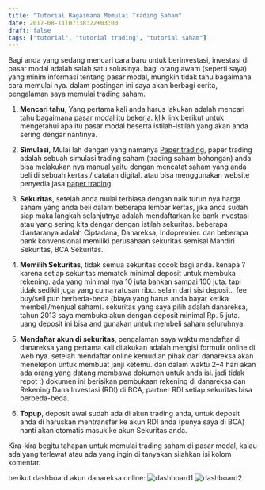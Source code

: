 ```yaml
---
title: "Tutorial Bagaimana Memulai Trading Saham"
date: 2017-08-11T07:38:22+03:00
draft: false
tags: ["tutorial", "tutorial trading", "tutorial saham"]
---
```



Bagi anda yang sedang mencari cara baru untuk berinvestasi, investasi di pasar modal adalah salah satu solusinya. bagi orang awam (seperti saya) yang minim informasi tentang pasar modal, mungkin tidak tahu bagaimana cara memulai nya. dalam postingan ini saya akan berbagi cerita, pengalaman saya memulai trading saham.

  1. **Mencari tahu**, Yang pertama kali anda harus lakukan adalah mencari tahu bagaimana pasar modal itu bekerja. klik link berikut untuk mengetahui apa itu pasar modal beserta istilah-istilah yang akan anda sering dengar nantinya.

  2. **Simulasi**, Mulai lah dengan yang namanya [Paper trading](https://www.avatrade.id/education/trading-for-beginners/paper-trading), paper trading adalah sebuah simulasi trading saham (trading saham bohongan) anda bisa melakukan nya manual yaitu dengan mencatat saham yang anda beli di sebuah kertas / catatan digital. atau bisa menggunakan website penyedia jasa [paper trading](https://www.quora.com/Which-is-the-best-app-for-paper-trading)

  3. **Sekuritas**, setelah anda mulai terbiasa dengan naik turun nya harga saham yang anda beli dalam beberapa lembar kertas, jika anda sudah siap maka langkah selanjutnya adalah mendaftarkan ke bank investasi atau yang sering kita dengar dengan istilah sekuritas. beberapa diantaranya adalah Ciptadana, Danareksa, Indopremier. dan beberapa bank konvensional memiliki perusahaan sekuritas semisal Mandiri Sekuritas, BCA Sekuritas.

  4. **Memilih Sekuritas**, tidak semua sekuritas cocok bagi anda. kenapa ? karena setiap sekuritas mematok minimal deposit untuk membuka rekening. ada yang minimal nya 10 juta bahkan sampai 100 juta. tapi tidak sedikit juga yang cuma ratusan ribu. selain dari sisi deposit., fee buy/sell pun berbeda-beda (biaya yang harus anda bayar ketika membeli/menjual saham). sekuritas yang saya pilih adalah danareksa, tahun 2013 saya membuka akun dengan deposit minimal Rp. 5 juta. uang deposit ini bisa and gunakan untuk membeli saham seluruhnya.

  5. **Mendaftar akun di sekuritas**, pengalaman saya waktu mendaftar di danareksa yang pertama kali dilakukan adalah mengisi formulir online di web nya. setelah mendaftar online kemudian pihak dari danareksa akan menelepon untuk membuat janji ketemu. dan dalam waktu 2–4 hari akan ada orang yang datang membawa dokumen untuk anda isi. jadi tidak repot :) dokumen ini berisikan pembukaan rekening di danareksa dan Rekening Dana Investasi (RDI) di BCA, partner RDI setiap sekuritas bisa berbeda-beda.

  6. **Topup**, deposit awal sudah ada di akun trading anda, untuk deposit anda di haruskan mentransfer ke akun RDI anda (punya saya di BCA) nanti akan otomatis masuk ke akun Sekuritas anda.

Kira-kira begitu tahapan untuk memulai trading saham di pasar modal, kalau ada yang terlewat atau ada yang ingin di tanyakan silahkan isi kolom komentar.

berikut dashboard akun danareksa online:
![dashboard1](https://cdn-images-1.medium.com/max/800/1*DceHVE6BkRsXraZebe_HYQ.png)
![dashboard2](https://cdn-images-1.medium.com/max/1600/1*WTieV9F7lF3jqOTUjhOT9g.png)